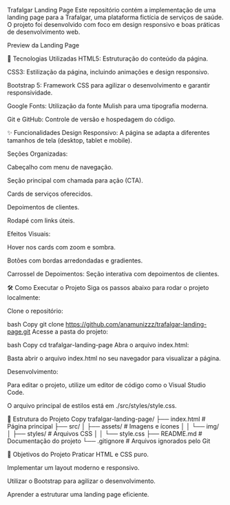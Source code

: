 Trafalgar Landing Page
Este repositório contém a implementação de uma landing page para a Trafalgar, uma plataforma fictícia de serviços de saúde. O projeto foi desenvolvido com foco em design responsivo e boas práticas de desenvolvimento web.

Preview da Landing Page <!-- Adicione uma imagem de preview se possível -->

🚀 Tecnologias Utilizadas
HTML5: Estruturação do conteúdo da página.

CSS3: Estilização da página, incluindo animações e design responsivo.

Bootstrap 5: Framework CSS para agilizar o desenvolvimento e garantir responsividade.

Google Fonts: Utilização da fonte Mulish para uma tipografia moderna.

Git e GitHub: Controle de versão e hospedagem do código.

✨ Funcionalidades
Design Responsivo: A página se adapta a diferentes tamanhos de tela (desktop, tablet e mobile).

Seções Organizadas:

Cabeçalho com menu de navegação.

Seção principal com chamada para ação (CTA).

Cards de serviços oferecidos.

Depoimentos de clientes.

Rodapé com links úteis.

Efeitos Visuais:

Hover nos cards com zoom e sombra.

Botões com bordas arredondadas e gradientes.

Carrossel de Depoimentos: Seção interativa com depoimentos de clientes.

🛠️ Como Executar o Projeto
Siga os passos abaixo para rodar o projeto localmente:

Clone o repositório:

bash
Copy
git clone https://github.com/anamunizzz/trafalgar-landing-page.git
Acesse a pasta do projeto:

bash
Copy
cd trafalgar-landing-page
Abra o arquivo index.html:

Basta abrir o arquivo index.html no seu navegador para visualizar a página.

Desenvolvimento:

Para editar o projeto, utilize um editor de código como o Visual Studio Code.

O arquivo principal de estilos está em ./src/styles/style.css.

📂 Estrutura do Projeto
Copy
trafalgar-landing-page/
├── index.html            # Página principal
├── src/
│   ├── assets/           # Imagens e ícones
│   │   └── img/
│   ├── styles/           # Arquivos CSS
│   │   └── style.css
├── README.md             # Documentação do projeto
└── .gitignore            # Arquivos ignorados pelo Git

🎯 Objetivos do Projeto
Praticar HTML e CSS puro.

Implementar um layout moderno e responsivo.

Utilizar o Bootstrap para agilizar o desenvolvimento.

Aprender a estruturar uma landing page eficiente.